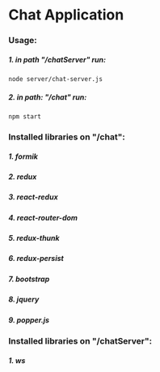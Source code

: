 # Chat Application

### Usage:

##### 1. in path "/chatServer" run:
```node server/chat-server.js```

##### 2. in path: "/chat" run:
```npm start```

### Installed libraries on "/chat":
##### 1. formik 
##### 2. redux 
##### 3. react-redux 
##### 4. react-router-dom
##### 5. redux-thunk 
##### 6. redux-persist
##### 7. bootstrap
##### 8. jquery
##### 9. popper.js

### Installed libraries on "/chatServer":
##### 1. ws 
